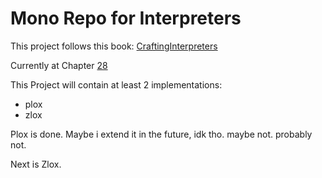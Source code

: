 # Mono Repo for Interpreters

This project follows this book: [CraftingInterpreters](https://craftinginterpreters.com/index.html)

Currently at Chapter [28](https://craftinginterpreters.com/methods-and-initializers.html)

This Project will contain at least 2 implementations:

- plox
- zlox

Plox is done. Maybe i extend it in the future, idk tho. maybe not. probably not.

Next is Zlox.

